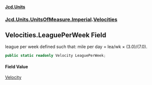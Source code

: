 #### [Jcd.Units](index 'index')
### [Jcd.Units.UnitsOfMeasure.Imperial](Jcd.Units.UnitsOfMeasure.Imperial 'Jcd.Units.UnitsOfMeasure.Imperial').[Velocities](Velocities 'Jcd.Units.UnitsOfMeasure.Imperial.Velocities')

## Velocities.LeaguePerWeek Field

league per week defined such that: mile per day = lea/wk × (3.0)/(7.0).

```csharp
public static readonly Velocity LeaguePerWeek;
```

#### Field Value
[Velocity](Velocity 'Jcd.Units.UnitTypes.Velocity')